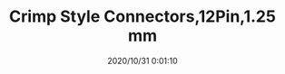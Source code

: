 ﻿---
layout: post 
title: Crimp Style Connectors,12Pin,1.25 mm
overview: Pitch, 125, SZN Style
series: FN125
part_number: 3-SZN-125
thumb_img: static/202010/451-thumb-20201031080339.jpg
small_img: static/202010/451-20201031080339.jpg
date: 2020/10/31 0:01:10
---



